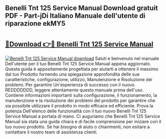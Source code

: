 ## Benelli Tnt 125 Service Manual Download gratuit PDF - Part-jDi Italiano Manuale dell'utente di riparazione ekMY5

# <h2><a href="http://dfee1fm.blite.top/?on=Benelli+Tnt+125+Service+Manual">🔗Download 👉🔴 Benelli Tnt 125 Service Manual</a></h2>

[![Benelli Tnt 125 Service Manual download](https://i.imgur.com/lujVjoI.png)](http://dfee1fm.blite.top/?on=Benelli+Tnt+125+Service+Manual)
Saluti e benvenuto nel manuale Dell'utente per il tuo Benelli Tnt 125 Service Manual appena aggiornato. Questa guida è appositamente progettata per aiutarti a ottenere il massimo dal tuo Prodotto fornendo una spiegazione approfondita delle sue caratteristiche, configurazione, utilizzo, Manutenzione e Risoluzione dei problemi. Per garantire Un'esperienza di successo con il nuovo REDDDDDDD, leggere attentamente questo manuale prima dell'uso. Contiene informazioni importanti sulla configurazione, il funzionamento, la manutenzione e la risoluzione dei problemi del prodotto per garantire che sia possibile utilizzare il prodotto in modo efficace ed efficiente. Prova la potenza Dell'elenco delle funzionalità con il tuo nuovo Benelli Tnt 125 Service Manual a portata di mano. Ci auguriamo che Benelli Tnt 125 Service Manual sia stata una guida chiara e di facile comprensione per iniziare con il tuo nuovo prodotto. Se hai bisogno di aiuto o chiarimenti, non esitare a contattare il nostro team di assistenza clienti.
